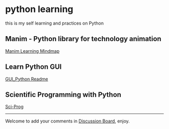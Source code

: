 # python learning

this is my self learning and practices on Python

## Manim - Python library for technology animation

[Manim Learning Mindmap](manim/Manim.md)

## Learn Python GUI

[GUI_Python Readme](GUI_Python/README.md)

## Scientific Programming with Python

[Sci-Prog](Sci_Prog/README.md)

---

Welcome to add your comments in [Discussion Board](https://github.com/yasenstar/python/discussions), enjoy.